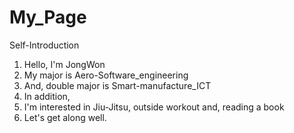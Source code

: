 # My_Page
Self-Introduction

1. Hello, I'm JongWon
2. My major is Aero-Software_engineering 
3. And, double major is Smart-manufacture_ICT 
4. In addition,
5. I'm interested in Jiu-Jitsu, outside workout and, reading a book
6. Let's get along well.